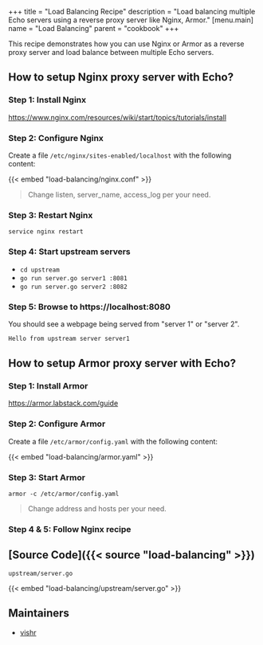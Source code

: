 +++
title = "Load Balancing Recipe"
description = "Load balancing multiple Echo servers using a reverse proxy server like Nginx, Armor."
[menu.main]
  name = "Load Balancing"
  parent = "cookbook"
+++

This recipe demonstrates how you can use Nginx or Armor as a reverse proxy server and load balance between multiple Echo servers.

## How to setup Nginx proxy server with Echo?

### Step 1: Install Nginx

https://www.nginx.com/resources/wiki/start/topics/tutorials/install

### Step 2: Configure Nginx

Create a file `/etc/nginx/sites-enabled/localhost` with the following content:

{{< embed "load-balancing/nginx.conf" >}}

> Change listen, server_name, access_log per your need.

### Step 3: Restart Nginx

`service nginx restart`

### Step 4: Start upstream servers

- `cd upstream`
- `go run server.go server1 :8081`
- `go run server.go server2 :8082` 

### Step 5: Browse to https://localhost:8080

You should see a webpage being served from "server 1" or "server 2".

```sh
Hello from upstream server server1
```

## How to setup Armor proxy server with Echo?

### Step 1: Install Armor

https://armor.labstack.com/guide

### Step 2: Configure Armor

Create a file `/etc/armor/config.yaml` with the following content:

{{< embed "load-balancing/armor.yaml" >}}

### Step 3: Start Armor

`armor -c /etc/armor/config.yaml`

> Change address and hosts per your need.

### Step 4 & 5: Follow Nginx recipe

## [Source Code]({{< source "load-balancing" >}})

`upstream/server.go`

{{< embed "load-balancing/upstream/server.go" >}}

## Maintainers

- [vishr](https://github.com/vishr)
